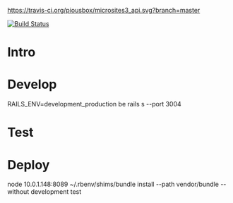 
https://travis-ci.org/piousbox/microsites3_api.svg?branch=master

[![Build Status](https://travis-ci.org/piousbox/microsites3_api.svg?branch=master)](https://travis-ci.org/piousbox/microsites3_api)

# Intro

# Develop
 RAILS_ENV=development_production be rails s --port 3004

# Test

# Deploy

 node 10.0.1.148:8089
 ~/.rbenv/shims/bundle install --path vendor/bundle --without development test 
